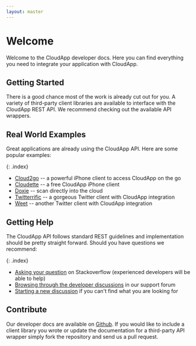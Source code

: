 ```yaml
---
layout: master
---
```


# Welcome

Welcome to the CloudApp developer docs. Here you can find everything you need to integrate your application with CloudApp.

## Getting Started

There is a good chance most of the work is already cut out for you. A variety of third-party client libraries are available to interface with the CloudApp REST API. We recommend checking out the available API wrappers.

## Real World Examples

Great applications are already using the CloudApp API. Here are some popular examples:

{: .index}
* [Cloud2go](http://cloud2goapp.com/) -- a powerful iPhone client to access CloudApp on the go
* [Cloudette](http://cloudetteapp.com/) -- a free CloudApp iPhone client
* [Doxie](http://www.getdoxie.com/) -- scan directly into the cloud
* [Twitterrific](http://twitterrific.com/) -- a gorgeous Twitter client with CloudApp integration
* [Weet](http://weetapp.com/) -- another Twitter client with CloudApp integration

## Getting Help

The CloudApp API follows standard REST guidelines and implementation should be pretty straight forward. Should you have questions we recommend:

{: .index}
* [Asking your question](http://stackoverflow.com/) on Stackoverflow (experienced developers will be able to help)
* [Browsing through the developer discussions](http://support.getcloudapp.com/discussions/developersapi/) in our support forum
* [Starting a new discussion](http://support.getcloudapp.com/discussions/developersapi/#new_topic_form) if you can't find what you are looking for

## Contribute

Our developer docs are available on [Github](http://github.com/cloudapp/developer). If you would like to include a client library you wrote or update the documentation for a third-party API wrapper simply fork the repository and send us a pull request.
